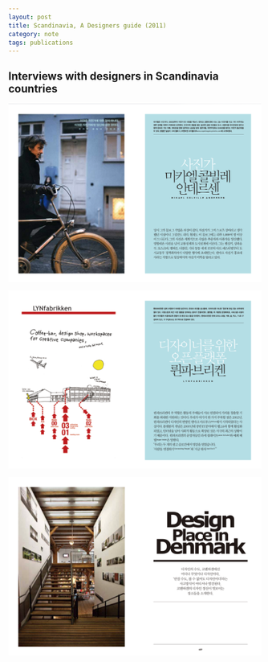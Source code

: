 ```yaml
---
layout: post
title: Scandinavia, A Designers guide (2011)
category: note
tags: publications
---
```


## Interviews with designers in Scandinavia countries

![image][image-1]

![image][image-2]

![image][image-3]

[image-1]: _app/assets/img/Scandinavia2.png
[image-2]: _app/assets/img/Scandinavia3.png
[image-3]: _app/assets/img/Scandinavia4.png
